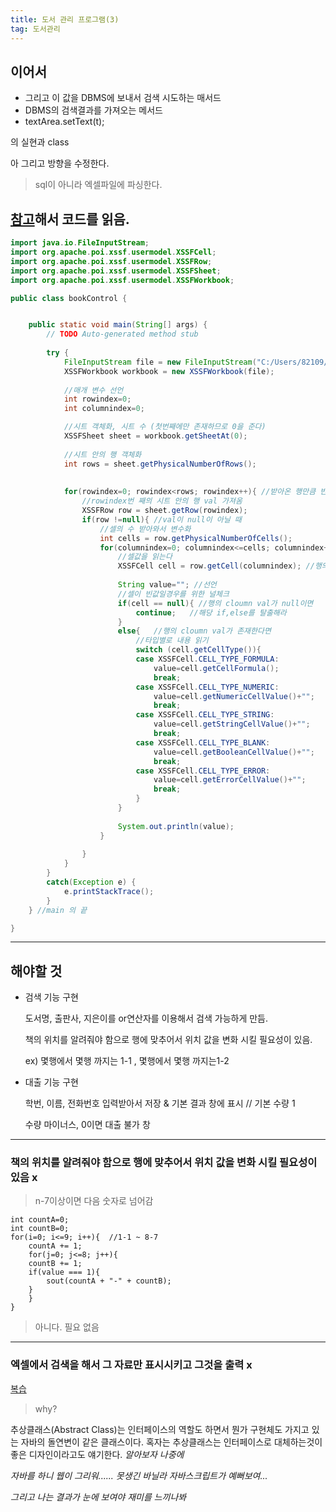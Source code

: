```yaml
---
title: 도서 관리 프로그램(3)
tag: 도서관리
---
```




## 이어서

+ 그리고 이 값을 DBMS에 보내서 검색 시도하는 매서드
+ DBMS의 검색결과를 가져오는 메서드
+ textArea.setText(t);

의 실현과 class

아 그리고 방향을 수정한다.

> sql이 아니라 엑셀파일에 파싱한다.

## [참고](https://huskdoll.tistory.com/890)해서 코드를 읽음.

```JAVA
import java.io.FileInputStream;
import org.apache.poi.xssf.usermodel.XSSFCell;
import org.apache.poi.xssf.usermodel.XSSFRow;
import org.apache.poi.xssf.usermodel.XSSFSheet;
import org.apache.poi.xssf.usermodel.XSSFWorkbook;

public class bookControl {


	public static void main(String[] args) {
		// TODO Auto-generated method stub
		
		try {
            FileInputStream file = new FileInputStream("C:/Users/82109/Documents/GitHub/bookControl/UI/bookList.xlsx");
            XSSFWorkbook workbook = new XSSFWorkbook(file);
            
            //매개 변수 선언
            int rowindex=0;
            int columnindex=0;

            //시트 객체화, 시트 수 (첫번째에만 존재하므로 0을 준다)
            XSSFSheet sheet = workbook.getSheetAt(0);
            
            //시트 안의 행 객체화
            int rows = sheet.getPhysicalNumberOfRows();
            
            
            for(rowindex=0; rowindex<rows; rowindex++){	//받아온 행만큼 반복
                //rowindex번 째의 시트 안의 행 val 가져옴
                XSSFRow row = sheet.getRow(rowindex);
                if(row !=null){	//val이 null이 아닐 때
                    //셀의 수 받아와서 변수화
                    int cells = row.getPhysicalNumberOfCells();
                    for(columnindex=0; columnindex<=cells; columnindex++){ //받아온 cloumn 만큼 반복
                        //셀값을 읽는다
                        XSSFCell cell = row.getCell(columnindex); //행의 column val을 가져옴
                        
                        String value=""; //선언
                        //셀이 빈값일경우를 위한 널체크
                        if(cell == null){ //행의 cloumn val가 null이면
                            continue;	//해당 if,else를 탈출해라
                        }
                        else{	//행의 cloumn val가 존재한다면
                            //타입별로 내용 읽기
                            switch (cell.getCellType()){
                            case XSSFCell.CELL_TYPE_FORMULA:
                                value=cell.getCellFormula();
                                break;
                            case XSSFCell.CELL_TYPE_NUMERIC:
                                value=cell.getNumericCellValue()+"";
                                break;
                            case XSSFCell.CELL_TYPE_STRING:
                                value=cell.getStringCellValue()+"";
                                break;
                            case XSSFCell.CELL_TYPE_BLANK:
                                value=cell.getBooleanCellValue()+"";
                                break;
                            case XSSFCell.CELL_TYPE_ERROR:
                                value=cell.getErrorCellValue()+"";
                                break;
                            }
                        }
                        
                        System.out.println(value);
                    }
 
                }
            }
		}
		catch(Exception e) {
			e.printStackTrace();
		}
	} //main 의 끝

}

```



---

## 해야할 것

+ 검색 기능 구현

  도서명, 출판사, 지은이를  or연산자를 이용해서 검색 가능하게 만듬.

  책의 위치를 알려줘야 함으로 행에 맞추어서 위치 값을 변화 시킬 필요성이 있음.

  ex) 몇행에서 몇행 까지는 1-1 , 몇행에서 몇행 까지는1-2

+ 대출 기능 구현

  학번, 이름, 전화번호 입력받아서 저장 & 기본 결과 창에 표시  // 기본 수량 1

  수량 마이너스, 0이면 대출 불가 창

  

---



### 책의 위치를 알려줘야 함으로 행에 맞추어서 위치 값을 변화 시킬 필요성이 있음  x

> n-7이상이면 다음 숫자로 넘어감

```
int countA=0;
int countB=0;
for(i=0; i<=9; i++){  //1-1 ~ 8-7
	countA += 1;
	for(j=0; j<=8; j++){
	countB += 1;
	if(value === 1){
		sout(countA + "-" + countB);
	}
	}
}
```

> 아니다. 필요 없음



---

### 엑셀에서 검색을 해서 그 자료만 표시시키고 그것을 출력 x

[복습](https://wikidocs.net/227)

> why?

추상클래스(Abstract Class)는 인터페이스의 역할도 하면서 뭔가 구현체도 가지고 있는 자바의 돌연변이 같은 클래스이다. 혹자는 추상클래스는 인터페이스로 대체하는것이 좋은 디자인이라고도 얘기한다. _알아보자 나중에_

_자바를 하니 웹이 그리워...... 못생긴 바닐라 자바스크립트가 예뻐보여..._

_그리고 나는 결과가 눈에 보여야 재미를 느끼나봐_







